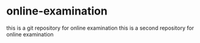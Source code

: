 # online-examination
this is a git repository for online examination
this is a second repository for online examination
